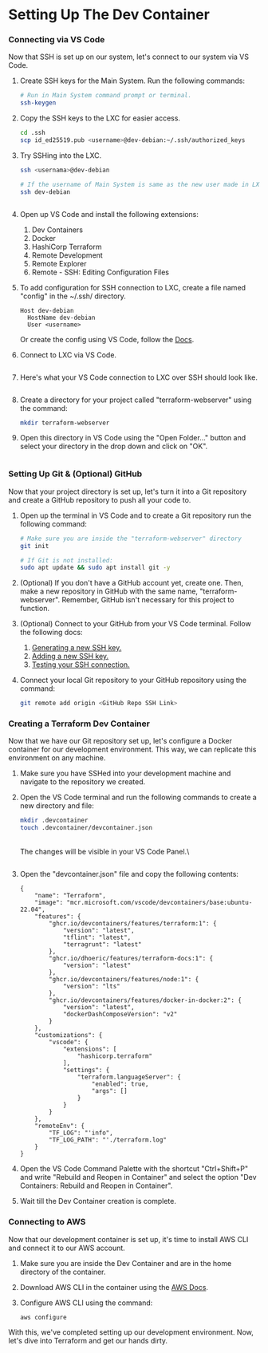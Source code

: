 # Setting Up The Dev Container

### Connecting via VS Code

Now that SSH is set up on our system, let's connect to our system via VS Code.

1.  Create SSH keys for the Main System. Run the following commands:

    ```bash
    # Run in Main System command prompt or terminal.
    ssh-keygen
    ```
2.  Copy the SSH keys to the LXC for easier access.

    ```bash
    cd .ssh
    scp id_ed25519.pub <username>@dev-debian:~/.ssh/authorized_keys
    ```
3.  Try SSHing into the LXC.

    ```bash
    ssh <usernama>@dev-debian

    # If the username of Main System is same as the new user made in LXC.
    ssh dev-debian
    ```



    <figure><img src="../.gitbook/assets/image (23).png" alt=""><figcaption></figcaption></figure>
4. Open up VS Code and install the following extensions:
   1. Dev Containers
   2. Docker
   3. HashiCorp Terraform
   4. Remote Development
   5. Remote Explorer
   6. Remote - SSH: Editing Configuration Files
5.  To add configuration for SSH connection to LXC, create a file named "config" in the \~/.ssh/ directory.

    ```
    Host dev-debian
      HostName dev-debian
      User <username>
    ```

    Or create the config using VS Code, follow the [Docs](https://code.visualstudio.com/docs/remote/ssh).
6.  Connect to LXC via VS Code.

    <figure><img src="../.gitbook/assets/image (25).png" alt=""><figcaption></figcaption></figure>
7.  Here's what your VS Code connection to LXC over SSH should look like.

    <figure><img src="../.gitbook/assets/image (26).png" alt=""><figcaption></figcaption></figure>
8.  Create a directory for your project called "terraform-webserver" using the command:

    ```bash
    mkdir terraform-webserver
    ```
9.  Open this directory in VS Code using the "Open Folder..." button and select your directory in the drop down and click on "OK".

    <figure><img src="../.gitbook/assets/image (3).png" alt=""><figcaption></figcaption></figure>

### Setting Up Git & (Optional) GitHub

Now that your project directory is set up, let's turn it into a Git repository and create a GitHub repository to push all your code to.

1.  Open up the terminal in VS Code and to create a Git repository run the following command:

    ```bash
    # Make sure you are inside the "terraform-webserver" directory
    git init

    # If Git is not installed:
    sudo apt update && sudo apt install git -y 
    ```
2. (Optional) If you don't have a GitHub account yet, create one. Then, make a new repository in GitHub with the same name, "terraform-webserver". Remember, GitHub isn't necessary for this project to function.
3. (Optional) Connect to your GitHub from your VS Code terminal. Follow the following docs:
   1. [Generating a new SSH key.](https://docs.github.com/en/authentication/connecting-to-github-with-ssh/generating-a-new-ssh-key-and-adding-it-to-the-ssh-agent?platform=linux)
   2. [Adding a new SSH key.](https://docs.github.com/en/authentication/connecting-to-github-with-ssh/adding-a-new-ssh-key-to-your-github-account)
   3. [Testing your SSH connection.](https://docs.github.com/en/authentication/connecting-to-github-with-ssh/testing-your-ssh-connection)
4.  Connect your local Git repository to your GitHub repository using the command:

    ```bash
    git remote add origin <GitHub Repo SSH Link>
    ```

### Creating a Terraform Dev Container&#x20;

Now that we have our Git repository set up, let's configure a Docker container for our development environment. This way, we can replicate this environment on any machine.

1. Make sure you have SSHed into your development machine and navigate to the repository we created.
2.  Open the VS Code terminal and run the following commands to create a new directory and file:

    ```bash
    mkdir .devcontainer
    touch .devcontainer/devcontainer.json
    ```

    \
    The changes will be visible in your VS Code Panel.\


    <figure><img src="../.gitbook/assets/image (2).png" alt=""><figcaption></figcaption></figure>
3.  Open the "devcontainer.json" file and copy the following contents:

    ```json5
    {
        "name": "Terraform",
        "image": "mcr.microsoft.com/vscode/devcontainers/base:ubuntu-22.04",
        "features": {
            "ghcr.io/devcontainers/features/terraform:1": {
                "version": "latest",
                "tflint": "latest",
                "terragrunt": "latest"
            },
            "ghcr.io/dhoeric/features/terraform-docs:1": {
                "version": "latest"
            },
            "ghcr.io/devcontainers/features/node:1": {
                "version": "lts"
            },
            "ghcr.io/devcontainers/features/docker-in-docker:2": {
                "version": "latest",
                "dockerDashComposeVersion": "v2"
            }
        },
        "customizations": {
            "vscode": {
                "extensions": [
                    "hashicorp.terraform"
                ],
                "settings": {
                    "terraform.languageServer": {
                        "enabled": true,
                        "args": []
                    }
                }
            }
        },
        "remoteEnv": {
            "TF_LOG": "'info",
            "TF_LOG_PATH": "'./terraform.log"
        }
    }
    ```
4. Open the VS Code Command Palette with the shortcut "Ctrl+Shift+P" and write "Rebuild and Reopen in Container" and select the option "Dev Containers: Rebuild and Reopen in Container".
5. Wait till the Dev Container creation is complete.

### Connecting to AWS

Now that our development container is set up, it's time to install AWS CLI and connect it to our AWS account.

1. Make sure you are inside the Dev Container and are in the home directory of the container.
2. Download AWS CLI in the container using the [AWS Docs](https://docs.aws.amazon.com/cli/latest/userguide/getting-started-install.html#getting-started-install-instructions).
3.  Configure AWS CLI using the command:

    ```
    aws configure 
    ```

With this, we've completed setting up our development environment. Now, let's dive into Terraform and get our hands dirty.
